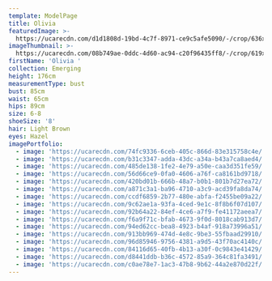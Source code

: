 ```yaml
---
template: ModelPage
title: Olivia
featuredImage: >-
  https://ucarecdn.com/d1d1808d-19bd-4c7f-8971-ce9c5afe5090/-/crop/636x247/0,0/-/preview/
imageThumbnail: >-
  https://ucarecdn.com/08b749ae-0ddc-4d60-ac94-c20f96435ff8/-/crop/619x810/83,0/-/preview/
firstName: 'Olivia '
collection: Emerging
height: 176cm
measurementType: bust
bust: 85cm
waist: 65cm
hips: 89cm
size: 6-8
shoeSize: '8'
hair: Light Brown
eyes: Hazel
imagePortfolio:
  - image: 'https://ucarecdn.com/74fc9336-6ceb-405c-866d-83e315758c4e/'
  - image: 'https://ucarecdn.com/b31c3347-adda-43dc-a34a-b43a7ca8aed4/'
  - image: 'https://ucarecdn.com/485de138-1fe2-4e79-a50e-caa3d351fe59/'
  - image: 'https://ucarecdn.com/56d66ce9-0fa0-4606-a76f-ca8161bd9718/'
  - image: 'https://ucarecdn.com/420bd01b-666b-48a7-b0b1-801b7d27ea72/'
  - image: 'https://ucarecdn.com/a871c3a1-ba96-4710-a3c9-acd39fa8da74/'
  - image: 'https://ucarecdn.com/ccdf6859-2b77-480e-abfa-f2455be09a22/'
  - image: 'https://ucarecdn.com/9c62ae1a-93fa-4ced-9e1c-8f8b6f07d107/'
  - image: 'https://ucarecdn.com/92b64a22-84ef-4ce6-a7f9-fe41172aeea7/'
  - image: 'https://ucarecdn.com/f6a9f71c-bfab-4673-9f0d-8018cab913d7/'
  - image: 'https://ucarecdn.com/94ed62cc-bea8-4923-b4af-918a73996a51/'
  - image: 'https://ucarecdn.com/913bb969-474d-4e8c-9be3-55fbaad29910/'
  - image: 'https://ucarecdn.com/96d85946-9756-4381-a9d5-43f70ac4140c/'
  - image: 'https://ucarecdn.com/84116d65-40fb-4b13-a30f-0c9843e41429/'
  - image: 'https://ucarecdn.com/d8441ddb-b36c-4572-85a9-364c81fa3491/'
  - image: 'https://ucarecdn.com/c0ae78e7-1ac3-47b8-9b62-44a2e870d22f/'
---
```


